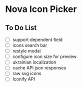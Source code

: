 # Nova Icon Picker

## To Do List

- [ ] support dependent field
- [ ] icons search bar
- [ ] restyle modal
- [ ] configure icon size for preview
- [ ] ukrainian localization
- [ ] cache API json responses
- [ ] raw svg icons
- [ ] Iconify API
